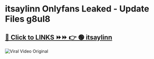 
 # itsaylinn Onlyfans Leaked - Update Files g8ul8

## <h2><a href="https://clipsfans.com/itsaylinn&ref=git">🔗 Click to LINKS ⏩⏩ 👉 🟢 itsaylinn </a></h2>

<a href="https://clipsfans.com/itsaylinn&ref=git" rel="nofollow" data-target="animated-image.originalLink"><img src="https://i.ibb.co.com/xMMVF88/686577567.gif" alt="Viral Video Original" style="max-width: 100%; display: inline-block;" data-target="animated-image.originalImage"></a>

